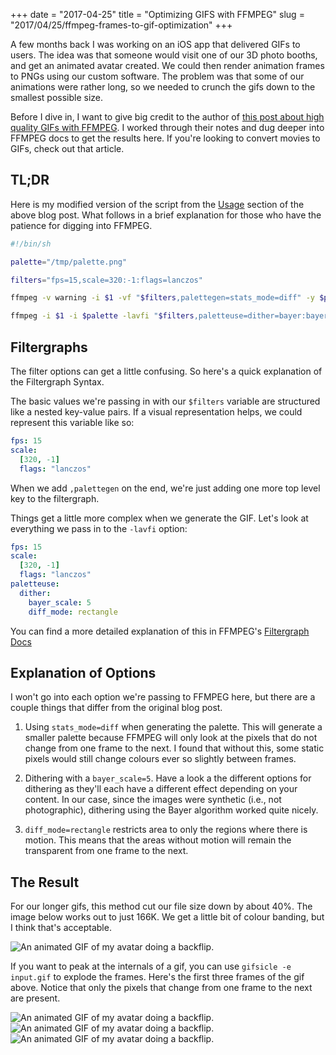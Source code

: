 +++
date = "2017-04-25"
title = "Optimizing GIFS with FFMPEG"
slug = "2017/04/25/ffmpeg-frames-to-gif-optimization"
+++

A few months back I was working on an iOS app that delivered GIFs to users. The idea was that someone would visit one of our 3D photo booths, and get an animated avatar created. We could then render animation frames to PNGs using our custom software. The problem was that some of our animations were rather long, so we needed to crunch the gifs down to the smallest possible size.

Before I dive in, I want to give big credit to the author of [this post about high quality GIFs with FFMPEG](http://blog.pkh.me/p/21-high-quality-gif-with-ffmpeg.html). I worked through their notes and dug deeper into FFMPEG docs to get the results here. If you're looking to convert movies to GIFs, check out that article.

## TL;DR

Here is my modified version of the script from the [Usage](http://blog.pkh.me/p/21-high-quality-gif-with-ffmpeg.html) section of the above blog post. What follows in a brief explanation for those who have the patience for digging into FFMPEG.

```bash
#!/bin/sh

palette="/tmp/palette.png"

filters="fps=15,scale=320:-1:flags=lanczos"

ffmpeg -v warning -i $1 -vf "$filters,palettegen=stats_mode=diff" -y $palette

ffmpeg -i $1 -i $palette -lavfi "$filters,paletteuse=dither=bayer:bayer_scale=5:diff_mode=rectangle" -y $2
```

## Filtergraphs

The filter options can get a little confusing. So here's a quick explanation of the Filtergraph Syntax.

The basic values we're passing in with our `$filters` variable are structured like a nested key-value pairs. If a visual representation helps, we could represent this variable like so:

```yaml
fps: 15
scale:
  [320, -1]
  flags: "lanczos"
```

When we add `,palettegen` on the end, we're just adding one more top level key to the filtergraph.

Things get a little more complex when we generate the GIF. Let's look at everything we pass in to the `-lavfi` option:

```yaml
fps: 15
scale:
  [320, -1]
  flags: "lanczos"
paletteuse:
  dither:
    bayer_scale: 5
    diff_mode: rectangle
```

You can find a more detailed explanation of this in FFMPEG's [Filtergraph Docs](http://www.ffmpeg.org/ffmpeg-filters.html#Filtering-Introduction.)


## Explanation of Options

I won't go into each option we're passing to FFMPEG here, but there are a couple things that differ from the original blog post.

1. Using `stats_mode=diff` when generating the palette. This will generate a smaller palette because FFMPEG will only look at the pixels that do not change from one frame to the next. I found that without this, some static pixels would still change colours ever so slightly between frames.

2. Dithering with a `bayer_scale=5`. Have a look a the different options for dithering as they'll each have a different effect depending on your content. In our case, since the images were synthetic (i.e., not photographic), dithering using the Bayer algorithm worked quite nicely.

3. `diff_mode=rectangle` restricts area to only the regions where there is motion. This means that the areas without motion will remain the transparent from one frame to the next.

## The Result

For our longer gifs, this method cut our file size down by about 40%. The image below works out to just 166K. We get a little bit of colour banding, but I think that's acceptable.

<img src="/img/posts/gif-optimization/final.gif" alt="An animated GIF of my avatar doing a backflip." class="img-fluid mx-auto d-block">

If you want to peak at the internals of a gif, you can use `gifsicle -e input.gif` to explode the frames. Here's the first three frames of the gif above. Notice that only the pixels that change from one frame to the next are present.

<img src="/img/posts/gif-optimization/final.000.gif" alt="An animated GIF of my avatar doing a backflip." class="img-fluid mx-auto d-block">
<img src="/img/posts/gif-optimization/final.001.gif" alt="An animated GIF of my avatar doing a backflip." class="img-fluid mx-auto d-block">
<img src="/img/posts/gif-optimization/final.002.gif" alt="An animated GIF of my avatar doing a backflip." class="img-fluid mx-auto d-block">
